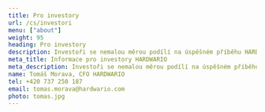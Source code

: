 ```yaml
---
title: Pro investory
url: /cs/investori
menu: ["about"]
weight: 95
heading: Pro investory
description: Investoři se nemalou měrou podílí na úspěšném příběhu HARDWARIO. Na této stránce najdete důležité informace, odkazy na zveřejněné dokumenty a&nbsp;novinky.
meta_title: Informace pro investory HARDWARIO
meta_description: Investoři se nemalou měrou podílí na úspěšném příběhu HARDWARIO. Na této stránce najdete důležité informace, odkazy na zveřejněné dokumenty a&nbsp;novinky.
name: Tomáš Morava, CFO HARDWARIO
tel: +420 737 250 187
email: tomas.morava@hardwario.com
photo: tomas.jpg
---
```

